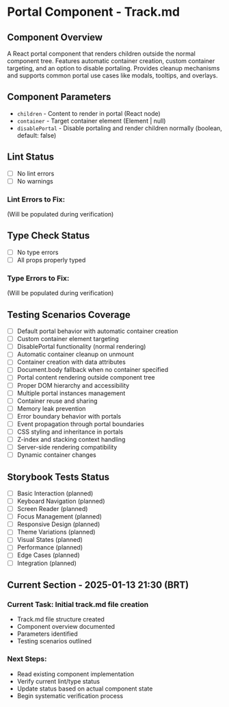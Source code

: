 # Portal Component - Track.md

## Component Overview

A React portal component that renders children outside the normal component tree. Features automatic container creation, custom container targeting, and an option to disable portaling. Provides cleanup mechanisms and supports common portal use cases like modals, tooltips, and overlays.

## Component Parameters

- `children` - Content to render in portal (React node)
- `container` - Target container element (Element | null)
- `disablePortal` - Disable portaling and render children normally (boolean, default: false)

## Lint Status

- [ ] No lint errors
- [ ] No warnings

### Lint Errors to Fix:

(Will be populated during verification)

## Type Check Status

- [ ] No type errors
- [ ] All props properly typed

### Type Errors to Fix:

(Will be populated during verification)

## Testing Scenarios Coverage

- [ ] Default portal behavior with automatic container creation
- [ ] Custom container element targeting
- [ ] DisablePortal functionality (normal rendering)
- [ ] Automatic container cleanup on unmount
- [ ] Container creation with data attributes
- [ ] Document.body fallback when no container specified
- [ ] Portal content rendering outside component tree
- [ ] Proper DOM hierarchy and accessibility
- [ ] Multiple portal instances management
- [ ] Container reuse and sharing
- [ ] Memory leak prevention
- [ ] Error boundary behavior with portals
- [ ] Event propagation through portal boundaries
- [ ] CSS styling and inheritance in portals
- [ ] Z-index and stacking context handling
- [ ] Server-side rendering compatibility
- [ ] Dynamic container changes

## Storybook Tests Status

- [ ] Basic Interaction (planned)
- [ ] Keyboard Navigation (planned)
- [ ] Screen Reader (planned)
- [ ] Focus Management (planned)
- [ ] Responsive Design (planned)
- [ ] Theme Variations (planned)
- [ ] Visual States (planned)
- [ ] Performance (planned)
- [ ] Edge Cases (planned)
- [ ] Integration (planned)

## Current Section - 2025-01-13 21:30 (BRT)

### Current Task: Initial track.md file creation

- Track.md file structure created
- Component overview documented
- Parameters identified
- Testing scenarios outlined

### Next Steps:

- Read existing component implementation
- Verify current lint/type status
- Update status based on actual component state
- Begin systematic verification process
